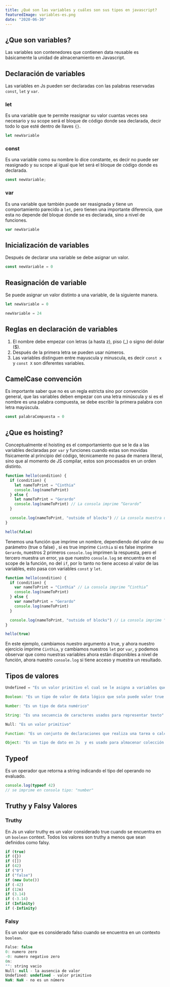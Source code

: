 ```yaml
---
title: ¿Qué son las variables y cuáles son sus tipos en javascript?
featuredImage: variables-es.png
date: "2020-06-30"
---
```


## ¿Que son variables?

Las variables son contenedores que contienen data reusable es básicamente la unidad de almacenamiento en Javascript.

## Declaración de variables

Las variables en Js pueden ser declaradas con las palabras reservadas `const`, `let` y `var`.

### let

Es una variable que te permite reasignar su valor cuantas veces sea necesario y su scope será el bloque de código donde sea declarada, decir todo lo que esté dentro de llaves `{}`.

```js
let newVariable
```

### const

Es una variable como su nombre lo dice constante, es decir no puede ser reasignado y su scope al igual que let será el bloque de código donde es declarada.

```js
const newVariable;
```

### var

Es una variable que también puede ser reasignada y tiene un comportamiento parecido a `let`, pero tienen una importante diferencia, que esta no depende del bloque donde se es declarada, sino a nivel de funciones.

```js
var newVariable
```

## Inicialización de variables

Después de declarar una variable se debe asignar un valor.

```js
const newVariable = 0
```

## Reasignación de variable

Se puede asignar un valor distinto a una variable, de la siguiente manera.

```js
let newVariable = 0

newVariable = 24
```

## Reglas en declaración de variables

1. El nombre debe empezar con letras (a hasta z), piso (\_) o signo del dolar (\$).
2. Después de la primera letra se pueden usar números.
3. Las variables distinguen entre mayuscula y minuscula, es decir `const x` y `const X` son diferentes variables.

## CamelCase convención

Es importante saber que no es un regla estricta sino por convención general, que las variables deben empezar con una letra minúscula y si es el nombre es una palabra compuesta, se debe escribir la primera palabra con letra mayúscula.

```js
const palabraCompuesta = 0
```

## ¿Que es hoisting?

Conceptualmente el hoisting es el comportamiento que se le da a las variables declaradas por `var` y funciones cuando estas son movidas físicamente al principio del código, técnicamente no pasa de manera literal, sino que al momento de JS compilar, estos son procesados en un orden distinto.

```js
function hello(condition) {
  if (condition) {
    let nameToPrint = "Cinthia"
    console.log(nameToPrint)
  } else {
    let nameToPrint = "Gerardo"
    console.log(nameToPrint) // La consola imprime “Gerardo”
  }

  console.log(nameToPrint, "outside of blocks") // La consola muestra un error
}

hello(false)
```

Tenemos una función que imprime un nombre, dependiendo del valor de su parámetro (true o false) , si es true imprime `Cinthia` si es false imprime `Gerardo`, nuestros 2 primeros `console.log` imprimen la respuesta, pero el tercero muestra un error, ya que nuestro `console.log` se encuentra en el scope de la función, no del `if`, por lo tanto no tiene acceso al valor de las variables, esto pasa con variables `const` y `let`.

```js
function hello(condition) {
  if (condition) {
    var nameToPrint = "Cinthia" // La consola imprime “Cinthia”
    console.log(nameToPrint)
  } else {
    var nameToPrint = "Gerardo"
    console.log(nameToPrint)
  }

  console.log(nameToPrint, "outside of blocks") // La consola imprime "Gerardo" "outside of blocks"
}

hello(true)
```

En este ejemplo, cambiamos nuestro argumento a true, y ahora nuestro ejercicio imprime `Cinthia`, y cambiamos nuestros `let` por `var`, y podemos observar que como nuestras variables ahora están disponibles a nivel de función, ahora nuestro `console.log` si tiene acceso y muestra un resultado.

## Tipos de valores

```js
Undefined = "Es un valor primitivo el cual se le asigna a variables que no se les ha identificado un valor".

Boolean: "Es un tipo de valor de data lógico que solo puede valer true o false"

Number: "Es un tipo de data numérico"

String: "Es una secuencia de caracteres usados para representar texto"

Null: "Es un valor primitivo"

Function: "Es un conjunto de declaraciones que realiza una tarea o calcula un valor"

Object: "Es un tipo de dato en Js  y es usado para almacenar colección de información"

```

## Typeof

Es un operador que retorna a string indicando el tipo del operando no evaluado.

```js
console.log(typeof 42)
// se imprime en consola tipo: "number"
```

## Truthy y Falsy Valores

### Truthy

En Js un valor truthy es un valor considerado true cuando se encuentra en un `boolean` context. Todos los valores son truthy a menos que sean definidos como falsy.

```js
if (true)
if ({})
if ([])
if (42)
if ("0")
if ("false")
if (new Date())
if (-42)
if (12n)
if (3.14)
if (-3.14)
if (Infinity)
if (-Infinity)
```

### Falsy

Es un valor que es considerado falso cuando se encuentra en un contexto `boolean`.

```js
False: false
0: numero zero
-0: numero negativo zero
0n:
"": string vacio
Null: null - la ausencia de valor
Undefined: undefined - valor primitivo
NaN: NaN - no es un número

```
